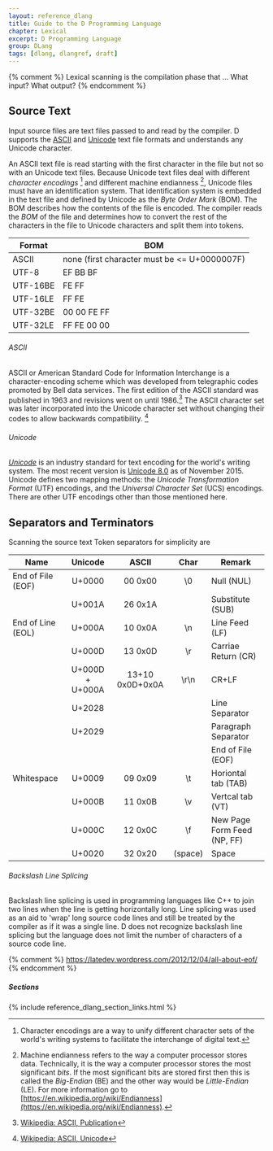 ```yaml
---
layout: reference_dlang
title: Guide to the D Programming Language
chapter: Lexical
excerpt: D Programming Language
group: DLang
tags: [dlang, dlangref, draft]
---
```


{% comment %}
Lexical scanning is the compilation phase that ...
What input?
What output?
{% endcomment %}

## Source Text

Input source files are text files passed to and read by the compiler.
D supports the [ASCII] and [Unicode] text file formats and understands any Unicode character.

An ASCII text file is read starting with the first character in the file but not so with an Unicode text files.
Because Unicode text files deal with different _character encodings_ [^charencode] and different machine endianness [^endianness], Unicode files must have an identification system.
That identification system is embedded in the text file and defined by Unicode as the _Byte Order Mark_ (BOM).
The BOM describes how the contents of the file is encoded.
The compiler reads the _BOM_ of the file and determines how to convert the rest of the characters in the file to Unicode characters and split them into tokens.

| Format   | BOM |
|----------|-----|
| ASCII    | none (first character must be <= U+0000007F) |
| UTF-8    | EF BB BF |
| UTF-16BE | FE FF |
| UTF-16LE | FF FE |
| UTF-32BE | 00 00 FE FF |
| UTF-32LE | FF FE 00 00 |

###### ASCII

ASCII or American Standard Code for Information Interchange is a character-encoding scheme which was developed from telegraphic codes promoted by Bell data services.
The first edition of the ASCII standard was published in 1963 and revisions went on until 1986.[^ascii_pub]
The ASCII character set was later incorporated into the Unicode character set without changing their codes to allow backwards compatibility. [^ascii_unicode]



[ASCII]: (https://en.wikipedia.org/wiki/ASCII)
[Unicode]: (https://en.wikipedia.org/wiki/Unicode)

[^charencode]: Character encodings are a way to unify different character sets of the world's writing systems to facilitate the interchange of digital text.
[^endianness]: Machine endianness refers to the way a computer processor stores data. Technically, it is the way a computer processor stores the most significant _bits_. If the most significant bits are stored first then this is called the _Big-Endian_ (BE) and the other way would be _Little-Endian_ (LE). For more information go to [https://en.wikipedia.org/wiki/Endianness](https://en.wikipedia.org/wiki/Endianness).

[^ascii_pub]: [Wikipedia: ASCII, Publication](https://en.wikipedia.org/wiki/ASCII#Publication)
[^ascii_unicode]: [Wikipedia: ASCII, Unicode](https://en.wikipedia.org/wiki/ASCII#Unicode)

###### Unicode

[_Unicode_](http://unicode.org/) is an industry standard for text encoding for the world's writing system.
The most recent version is [Unicode 8.0](http://blog.unicode.org/2015/06/announcing-unicode-standard-version-80.html) as of November 2015.
Unicode defines two mapping methods: the _Unicode Transformation Format_ (UTF) encodings, and the _Universal Character Set_ (UCS) encodings.
There are other UTF encodings other than those mentioned here.

## Separators and Terminators

Scanning the source text 
Token separators for simplicity are 

| Name              | Unicode         | ASCII           | Char | Remark |
|-------------------|:---------------:|:---------------:|:----:|--------|
| End of File (EOF) | U+0000          | 00 0x00         | \\0     | Null (NUL) |
|                   | U+001A          | 26 0x1A         |         | Substitute (SUB) |
| End of Line (EOL) | U+000A          | 10 0x0A         |  \\n    | Line Feed (LF) |
|                   | U+000D          | 13 0x0D         |  \\r    | Carriae Return (CR) |
|                   | U+000D + U+000A | 13+10 0x0D+0x0A | \\r\\n  | CR+LF |
|                   | U+2028          |                 |         | Line Separator |
|                   | U+2029          |                 |         | Paragraph Separator |
|                   |                 |                 |         | End of File (EOF) |
| Whitespace        | U+0009          | 09 0x09         |  \\t    | Horiontal tab (TAB) |
|                   | U+000B          | 11 0x0B         |  \\v    | Vertcal tab (VT) |
|                   | U+000C          | 12 0x0C         |  \\f    | New Page Form Feed (NP, FF) |
|                   | U+0020          | 32 0x20         | (space) | Space |

###### Backslash Line Splicing

Backslash line splicing is used in programming languages like C++ to join two lines when the line is getting horizontally long.
Line splicing was used as an aid to 'wrap' long source code lines and still be treated by the compiler as if it was a single line.
D does not recognize backslash line splicing but the language does not limit the number of characters of a source code line.


{% comment %}
https://latedev.wordpress.com/2012/12/04/all-about-eof/
{% endcomment %}

##### Sections

{% include reference_dlang_section_links.html %}
